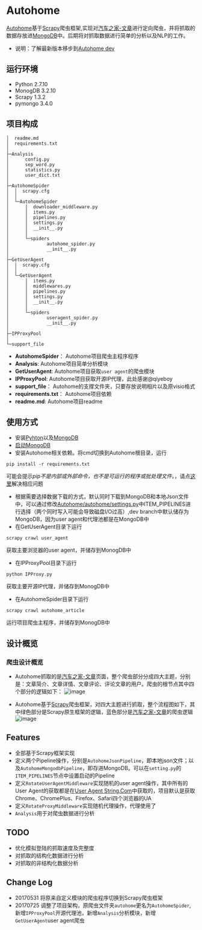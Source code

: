 # Autohome
[Autohome](https://github.com/zhongjiajie/Autohome)基于[Scrapy](https://github.com/scrapy/scrapy)爬虫框架,实现对[汽车之家-文章](http://www.autohome.com.cn/all/)进行定向爬虫，并将抓取的数据存放进[MongoDB](https://github.com/mongodb/mongo)中。后期将对抓取数据进行简单的分析以及NLP的工作。

* 说明：了解最新版本移步到[Autohome dev](https://github.com/zhongjiajie/Autohome/tree/dev)

## 运行环境
* Python 2.7.10
* MonogDB 3.2.10
* Scrapy 1.3.2
* pymongo 3.4.0

## 项目构成
```
│  readme.md
│  requirements.txt
│  
├─Analysis
│      config.py
│      sep_word.py
│      statistics.py
│      user_dict.txt
│      
├─AutohomeSpider
│  │  scrapy.cfg
│  │  
│  └─AutohomeSpider
│      │  downloader_middleware.py
│      │  items.py
│      │  pipelines.py
│      │  settings.py
│      │  __init__.py
│      │  
│      └─spiders
│              autohome_spider.py
│              __init__.py
│              
├─GetUserAgent
│  │  scrapy.cfg
│  │  
│  └─GetUserAgent
│      │  items.py
│      │  middlewares.py
│      │  pipelines.py
│      │  settings.py
│      │  __init__.py
│      │  
│      └─spiders
│              useragent_spider.py
│              __init__.py
│              
├─IPProxyPool
│          
└─support_file
```
* **AutohomeSpider**： Autohome项目爬虫主程序程序
* **Analysis**: Autohome项目简单分析模块
* **GetUserAgent**: Autohome项目获取`user agent`的爬虫模块
* **IPProxyPool**: Autohome项目获取开源IP代理，此处感谢@qiyeboy
* **support_file**： Autohome的支撑文件夹，只要存放说明相片以及原visio格式
* **requirements.txt**： Autohome项目依赖
* **readme.md**: Autohome项目readme

## 使用方式
* 安装[Pyhton](https://www.python.org/getit/)以及[MongoDB](https://www.mongodb.com/download-center)
* [启动MongoDB](http://blog.csdn.net/liusong0605/article/details/10574863)
* 安装Autohome相关依赖。将cmd切换到Autohome根目录，运行
```shell
pip install -r requirements.txt
```
可能会提示*pip不是内部或外部命令，也不是可运行的程序或批处理文件。*，请点[这里](http://blog.csdn.net/xueli1991/article/details/51914914)解决相应问题
* 根据需要选择数据下载的方式，默认同时下载到MongoDB和本地Json文件中，可以通过修改[Autohome/autohome/settings.py](https://github.com/zhongjiajie/Autohome/blob/master/autohome/settings.py#L88-89)中ITEM_PIPELINES进行选择（两个同时写入可能会导致磁盘I/O过高）,dev branch中默认储存为MongoDB，因为user agent和代理池都是在MongoDB中
* 在GetUserAgent目录下运行
```shell
scrapy crawl user_agent
```
获取主要浏览器的user agent，并储存到MonogDB中
* 在IPProxyPool目录下运行
```shell
python IPProxy.py
```
获取主要开源IP代理，并储存到MonogDB中
* 在AutohomeSpider目录下运行
```shell
scrapy crawl autohome_article
```
运行项目爬虫主程序，并储存到MonogDB中

## 设计概览
### 爬虫设计概览
* Autohome抓取的是[汽车之家-文章](http://www.autohome.com.cn/all/)页面，整个爬虫部分分成四大主题，分别是：文章简介、文章详情、文章评论、评论文章的用户。爬虫的根节点其中四个部分的逻辑如下：
![image](https://github.com/zhongjiajie/Autohome/raw/master/support_file/four_theme/autohome_four_theme.png)

* Autohome基于[Scrapy](https://github.com/scrapy/scrapy)爬虫框架，对四大主题进行抓取，整个流程图如下，其中绿色部分是Scrapy原生框架的逻辑，蓝色部分是[汽车之家-文章](http://www.autohome.com.cn/all/)的爬虫逻辑
![image](https://github.com/zhongjiajie/Autohome/raw/master/support_file/architecture/autohome_architecture.png)

## Features
* 全部基于Scrapy框架实现
* 定义两个Pipeline操作，分别是`AutohomeJsonPipeline`，即本地json文件；以及`AutohomeMongodbPipeline`，即存进MongoDB。可以在`setting.py`的`ITEM_PIPELINES`节点中设置启动的Pipeline
* 定义`RotateUserAgentMiddleware`实现随机的user agent操作，其中所有的User Agent的获取都是在[User Agent String.Com](http://www.useragentstring.com/)中获取的，项目默认是获取Chrome、ChromePlus、Firefox、Safari四个浏览器的UA
* 定义`RotateProxyMiddleware`实现随机代理操作，代理使用了
* `Analysis`用于对爬虫数据进行分析

## TODO
* 优化模拟登陆的抓取速度及完整度
* 对抓取的结构化数据进行分析
* 对抓取的非结构化数据分析

## Change Log
* 20170531 将原来自定义模块的爬虫程序切换到Scrapy爬虫框架
* 20170725 调整了项目架构，原爬虫文件夹`autohome`更名为`AutohomeSpider`,新增`IPProxyPool`开源代理池，新增`Analysis`分析模块，新增`GetUserAgent`user agent爬虫
